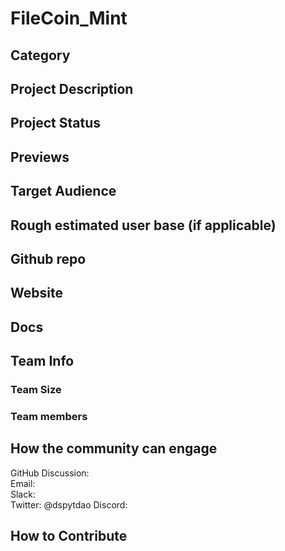 # FileCoin_Mint

## Category 
<!--developer tooling, application, wallet, infrastructure, etc-->

## Project Description
<!--Describe your project in a few sentences. -->

## Project Status
<!--brainstorming, fundraising, under development, beta, shipped, etc-->

## Previews
<!--Add some screenshots to give a preview of your product-->

## Target Audience
<!--Describe who will be your project's users-->

## Rough estimated user base (if applicable)
<!--How many users do you have right now?-->

## Github repo
<!--Attach a link to your GitHub repo if it's OSS-->

## Website
<!--Link your website if available-->

## Docs
<!--Including a link to your project docs!-->

## Team Info
<!-- Introduce your amazing team - how many team members are working on this project and who are they?-->

### Team Size  

### Team members  

## How the community can engage
GitHub Discussion: <!--Start a disucssion with the community here: https://github.com/filecoin-project/community/discussions/new and attach the link!-->  
Email:  
Slack:  
Twitter:  @dspytdao
Discord:  

## How to Contribute
<!--How can the community contribute to your project?-->